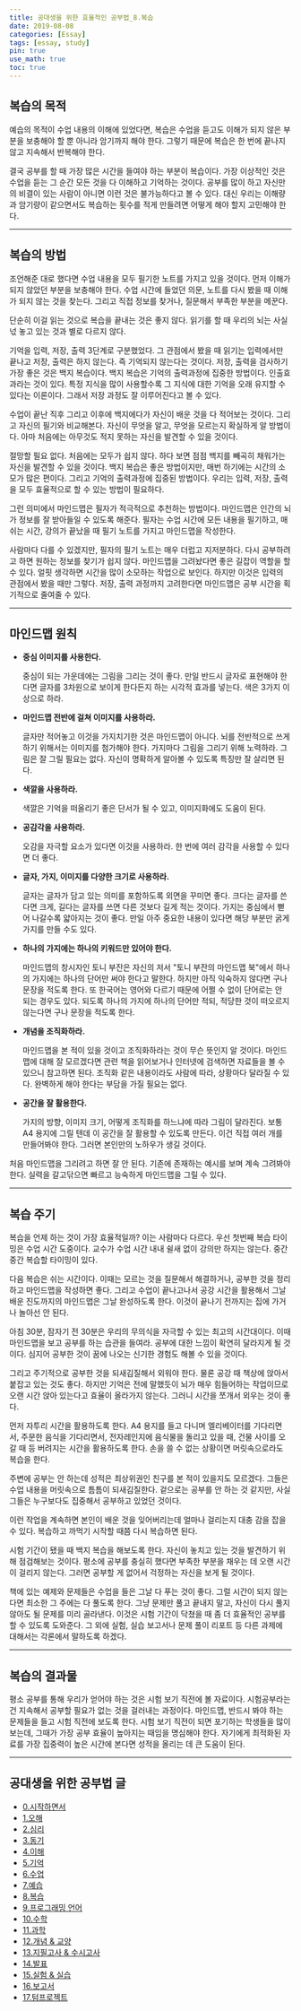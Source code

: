 ```yaml
---
title: 공대생을 위한 효율적인 공부법_8.복습
date: 2019-08-08
categories: [Essay]
tags: [essay, study]
pin: true
use_math: true
toc: true
---
```


## __복습의 목적__

예습의 목적이 수업 내용의 이해에 있었다면, 복습은 수업을 듣고도 이해가 되지 않은 부분을 보충해야 할 뿐 아니라 암기까지 해야 한다. 그렇기 때문에 복습은 한 번에 끝나지 않고 지속해서 반복해야 한다.

결국 공부를 할 때 가장 많은 시간을 들여야 하는 부분이 복습이다. 가장 이상적인 것은 수업을 듣는 그 순간 모든 것을 다 이해하고 기억하는 것이다. 공부를 많이 하고 자신만의 비결이 있는 사람이 아니면 이런 것은 불가능하다고 볼 수 있다. 대신 우리는 이해량과 암기량이 같으면서도 복습하는 횟수를 적게 만들려면 어떻게 해야 할지 고민해야 한다.

***

## __복습의 방법__

조언해준 대로 했다면 수업 내용을 모두 필기한 노트를 가지고 있을 것이다. 먼저 이해가 되지 않았던 부분을 보충해야 한다. 수업 시간에 들었던 의문, 노트를 다시 봤을 때 이해가 되지 않는 것을 찾는다. 그리고 직접 정보를 찾거나, 질문해서 부족한 부분을 메꾼다.

단순히 이걸 읽는 것으로 복습을 끝내는 것은 좋지 않다. 읽기를 할 때 우리의 뇌는 사실 넋 놓고 있는 것과 별로 다르지 않다.

기억을 입력, 저장, 출력 3단계로 구분했었다. 그 관점에서 봤을 때 읽기는 입력에서만 끝나고 저장, 출력은 하지 않는다. 즉 기억되지 않는다는 것이다. 저장, 출력을 검사하기 가장 좋은 것은 백지 복습이다. 백지 복습은 기억의 출력과정에 집중한 방법이다. 인출효과라는 것이 있다. 특정 지식을 많이 사용할수록 그 지식에 대한 기억을 오래 유지할 수 있다는 이론이다. 그래서 저장 과정도 잘 이루어진다고 볼 수 있다.

수업이 끝난 직후 그리고 이후에 백지에다가 자신이 배운 것을 다 적어보는 것이다. 그리고 자신의 필기와 비교해본다. 자신이 무엇을 알고, 무엇을 모르는지 확실하게 알 방법이다. 아마 처음에는 아무것도 적지 못하는 자신을 발견할 수 있을 것이다.

절망할 필요 없다. 처음에는 모두가 쉽지 않다. 하다 보면 점점 백지를 빼곡히 채워가는 자신을 발견할 수 있을 것이다. 백지 복습은 좋은 방법이지만, 매번 하기에는 시간의 소모가 많은 편이다. 그리고 기억의 출력과정에 집중된 방법이다. 우리는 입력, 저장, 출력을 모두 효율적으로 할 수 있는 방법이 필요하다.

그런 의미에서 마인드맵은 필자가 적극적으로 추천하는 방법이다. 마인드맵은 인간의 뇌가 정보를 잘 받아들일 수 있도록 해준다. 필자는 수업 시간에 모든 내용을 필기하고, 매 쉬는 시간, 강의가 끝났을 때 필기 노트를 가지고 마인드맵을 작성한다.

사람마다 다를 수 있겠지만, 필자의 필기 노트는 매우 더럽고 지저분하다. 다시 공부하려고 하면 원하는 정보를 찾기가 쉽지 않다. 마인드맵을 그려놨다면 좋은 길잡이 역할을 할 수 있다. 얼핏 생각하면 시간을 많이 소모하는 작업으로 보인다. 하지만 이것은 입력의 관점에서 봤을 때만 그렇다. 저장, 출력 과정까지 고려한다면 마인드맵은 공부 시간을 획기적으로 줄여줄 수 있다.

***

## __마인드맵 원칙__

* __중심 이미지를 사용한다.__

    중심이 되는 가운데에는 그림을 그리는 것이 좋다. 만일 반드시 글자로 표현해야 한다면 글자를 3차원으로 보이게 한다든지 하는 시각적 효과를 넣는다. 색은 3가지 이상으로 하라.

* __마인드맵 전반에 걸쳐 이미지를 사용하라.__
  
    글자만 적어놓고 이것을 가지치기한 것은 마인드맵이 아니다. 뇌를 전반적으로 쓰게 하기 위해서는 이미지를 첨가해야 한다. 가지마다 그림을 그리기 위해 노력하라. 그림은 잘 그릴 필요는 없다. 자신이 명확하게 알아볼 수 있도록 특징만 잘 살리면 된다.

* __색깔을 사용하라.__
  
    색깔은 기억을 떠올리기 좋은 단서가 될 수 있고, 이미지화에도 도움이 된다.

* __공감각을 사용하라.__

    오감을 자극할 요소가 있다면 이것을 사용하라. 한 번에 여러 감각을 사용할 수 있다면 더 좋다.

* __글자, 가지, 이미지를 다양한 크기로 사용하라.__

    글자는 글자가 담고 있는 의미를 포함하도록 외면을 꾸미면 좋다. 크다는 글자를 쓴다면 크게, 길다는 글자를 쓰면 다른 것보다 길게 적는 것이다. 가지는 중심에서 뻗어 나갈수록 얇아지는 것이 좋다. 만일 아주 중요한 내용이 있다면 해당 부분만 굵게 가지를 만들 수도 있다.

* __하나의 가지에는 하나의 키워드만 있어야 한다.__

    마인드맵의 창시자인 토니 부잔은 자신의 저서 "토니 부잔의 마인드맵 북"에서 하나의 가지에는 하나의 단어만 써야 한다고 말한다. 하지만 아직 익숙하지 않다면 구나 문장을 적도록 한다. 또 한국어는 영어와 다르기 때문에 어쩔 수 없이 단어로는 안 되는 경우도 있다. 되도록 하나의 가지에 하나의 단어만 적되, 적당한 것이 떠오르지 않는다면 구나 문장을 적도록 한다.

* __개념을 조직화하라.__

    마인드맵을 본 적이 있을 것이고 조직화하라는 것이 무슨 뜻인지 알 것이다. 마인드맵에 대해 잘 모르겠다면 관련 책을 읽어보거나 인터넷에 검색하면 자료들을 볼 수 있으니 참고하면 된다. 조직화 같은 내용이라도 사람에 따라, 상황마다 달라질 수 있다. 완벽하게 해야 한다는 부담을 가질 필요는 없다.

* __공간을 잘 활용한다.__

    가지의 방향, 이미지 크기, 어떻게 조직화를 하느냐에 따라 그림이 달라진다. 보통 A4 용지에 그릴 텐데 이 공간을 잘 활용할 수 있도록 만든다. 이건 직접 여러 개를 만들어봐야 한다. 그러면 본인만의 노하우가 생길 것이다.

처음 마인드맵을 그리려고 하면 잘 안 된다. 기존에 존재하는 예시를 보며 계속 그려봐야 한다. 실력을 갈고닦으면 빠르고 능숙하게 마인드맵을 그릴 수 있다.

***

## __복습 주기__

복습을 언제 하는 것이 가장 효율적일까? 이는 사람마다 다르다. 우선 첫번째 복습 타이밍은 수업 시간 도중이다. 교수가 수업 시간 내내 쉴새 없이 강의만 하지는 않는다. 중간중간 복습할 타이밍이 있다.

다음 복습은 쉬는 시간이다. 이때는 모르는 것을 질문해서 해결하거나, 공부한 것을 정리하고 마인드맵을 작성하면 좋다. 그리고 수업이 끝나고나서 공강 시간을 활용해서 그날 배운 진도까지의 마인드맵은 그날 완성하도록 한다. 이것이 끝나기 전까지는 집에 가거나 놀아선 안 된다.

아침 30분, 잠자기 전 30분은 우리의 무의식을 자극할 수 있는 최고의 시간대이다. 이때 마인드맵을 보고 공부를 하는 습관을 들여라. 공부에 대한 느낌이 확연히 달라지게 될 것이다. 심지어 공부한 것이 꿈에 나오는 신기한 경험도 해볼 수 있을 것이다.

그리고 주기적으로 공부한 것을 되새김질해서 외워야 한다. 물론 공강 때 책상에 앉아서 붙잡고 있는 것도 좋다. 하지만 기억은 전에 말했듯이 뇌가 매우 힘들어하는 작업이므로 오랜 시간 앉아 있는다고 효율이 올라가지 않는다. 그러니 시간을 쪼개서 외우는 것이 좋다.

먼저 자투리 시간을 활용하도록 한다. A4 용지를 들고 다니며 엘리베이터를 기다리면서, 주문한 음식을 기다리면서, 전자레인지에 음식물을 돌리고 있을 때, 건물 사이를 오갈 때 등 버려지는 시간을 활용하도록 한다. 손을 쓸 수 없는 상황이면 머릿속으로라도 복습을 한다.

주변에 공부는 안 하는데 성적은 최상위권인 친구를 본 적이 있을지도 모르겠다. 그들은 수업 내용을 머릿속으로 틈틈이 되새김질한다. 겉으로는 공부를 안 하는 것 같지만, 사실 그들은 누구보다도 집중해서 공부하고 있었던 것이다.

이런 작업을 계속하면 본인이 배운 것을 잊어버리는데 얼마나 걸리는지 대충 감을 잡을 수 있다. 복습하고 까먹기 시작할 때쯤 다시 복습하면 된다.

시험 기간이 됐을 때 백지 복습을 해보도록 한다. 자신이 놓치고 있는 것을 발견하기 위해 점검해보는 것이다. 평소에 공부를 충실히 했다면 부족한 부분을 채우는 데 오랜 시간이 걸리지 않는다. 그러면 공부할 게 없어서 걱정하는 자신을 보게 될 것이다.

책에 있는 예제와 문제들은 수업을 들은 그날 다 푸는 것이 좋다. 그럴 시간이 되지 않는다면 최소한 그 주에는 다 풀도록 한다. 그냥 문제만 풀고 끝내지 말고, 자신이 다시 풀지 않아도 될 문제를 미리 골라낸다. 이것은 시험 기간이 닥쳤을 때 좀 더 효율적인 공부를 할 수 있도록 도와준다. 그 외에 실험, 실습 보고서나 문제 풀이 리포트 등 다른 과제에 대해서는 각론에서 말하도록 하겠다.

***

## __복습의 결과물__

 평소 공부를 통해 우리가 얻어야 하는 것은 시험 보기 직전에 볼 자료이다. 시험공부라는 건 지속해서 공부할 필요가 없는 것을 걸러내는 과정이다. 마인드맵, 반드시 봐야 하는 문제들을 들고 시험 직전에 보도록 한다. 시험 보기 직전이 되면 포기하는 학생들을 많이 보는데, 그때가 가장 공부 효율이 높아지는 때임을 명심해야 한다. 자기에게 최적화된 자료를 가장 집중력이 높은 시간에 본다면 성적을 올리는 데 큰 도움이 된다.

***

## __공대생을 위한 공부법 글__

- [0.시작하면서](https://chalgx.github.io/essay/AdviceforUniversity0)
- [1.오해](https://chalgx.github.io/essay/AdviceforUniversity1)
- [2.심리](https://chalgx.github.io/essay/AdviceforUniversity2)
- [3.동기](https://chalgx.github.io/essay/AdviceforUniversity3)
- [4.이해](https://chalgx.github.io/essay/AdviceforUniversity4)
- [5.기억](https://chalgx.github.io/essay/AdviceforUniversity5)
- [6.수업](https://chalgx.github.io/essay/AdviceforUniversity6)
- [7.예습](https://chalgx.github.io/essay/AdviceforUniversity7)
- [8.복습](https://chalgx.github.io/essay/AdviceforUniversity8)
- [9.프로그래밍 언어](https://chalgx.github.io/essay/AdviceforUniversity9)
- [10.수학](https://chalgx.github.io/essay/AdviceforUniversity10)
- [11.과학](https://chalgx.github.io/essay/AdviceforUniversity11)
- [12.개념 & 교양](https://chalgx.github.io/essay/AdviceforUniversity12)
- [13.지필고사 & 수시고사](https://chalgx.github.io/essay/AdviceforUniversity13)
- [14.발표](https://chalgx.github.io/essay/AdviceforUniversity14)
- [15.실험 & 실습](https://chalgx.github.io/essay/AdviceforUniversity15)
- [16.보고서](https://chalgx.github.io/essay/AdviceforUniversity16)
- [17.텀프로젝트](https://chalgx.github.io/essay/AdviceforUniversity17)